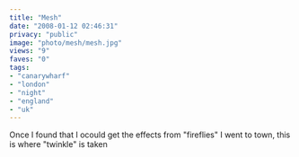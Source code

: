 ```yaml
---
title: "Mesh"
date: "2008-01-12 02:46:31"
privacy: "public"
image: "photo/mesh/mesh.jpg"
views: "9"
faves: "0"
tags:
- "canarywharf"
- "london"
- "night"
- "england"
- "uk"
---
```

Once I found that I ocould get the effects from &quot;fireflies&quot; I went to town, this is where &quot;twinkle&quot; is taken

